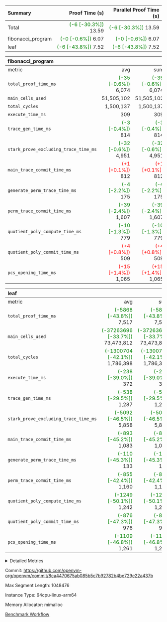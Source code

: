 | Summary | Proof Time (s) | Parallel Proof Time (s) |
|:---|---:|---:|
| Total | <span style='color: green'>(-6 [-30.3%])</span> 13.59 | <span style='color: green'>(-6 [-30.3%])</span> 13.59 |
| fibonacci_program | <span style='color: green'>(-0 [-0.6%])</span> 6.07 | <span style='color: green'>(-0 [-0.6%])</span> 6.07 |
| leaf | <span style='color: green'>(-6 [-43.8%])</span> 7.52 | <span style='color: green'>(-6 [-43.8%])</span> 7.52 |


| fibonacci_program |||||
|:---|---:|---:|---:|---:|
|metric|avg|sum|max|min|
| `total_proof_time_ms ` | <span style='color: green'>(-35 [-0.6%])</span> 6,074 | <span style='color: green'>(-35 [-0.6%])</span> 6,074 | <span style='color: green'>(-35 [-0.6%])</span> 6,074 | <span style='color: green'>(-35 [-0.6%])</span> 6,074 |
| `main_cells_used     ` |  51,505,102 |  51,505,102 |  51,505,102 |  51,505,102 |
| `total_cycles        ` |  1,500,137 |  1,500,137 |  1,500,137 |  1,500,137 |
| `execute_time_ms     ` |  309 |  309 |  309 |  309 |
| `trace_gen_time_ms   ` | <span style='color: green'>(-3 [-0.4%])</span> 814 | <span style='color: green'>(-3 [-0.4%])</span> 814 | <span style='color: green'>(-3 [-0.4%])</span> 814 | <span style='color: green'>(-3 [-0.4%])</span> 814 |
| `stark_prove_excluding_trace_time_ms` | <span style='color: green'>(-32 [-0.6%])</span> 4,951 | <span style='color: green'>(-32 [-0.6%])</span> 4,951 | <span style='color: green'>(-32 [-0.6%])</span> 4,951 | <span style='color: green'>(-32 [-0.6%])</span> 4,951 |
| `main_trace_commit_time_ms` | <span style='color: red'>(+1 [+0.1%])</span> 812 | <span style='color: red'>(+1 [+0.1%])</span> 812 | <span style='color: red'>(+1 [+0.1%])</span> 812 | <span style='color: red'>(+1 [+0.1%])</span> 812 |
| `generate_perm_trace_time_ms` | <span style='color: green'>(-4 [-2.2%])</span> 175 | <span style='color: green'>(-4 [-2.2%])</span> 175 | <span style='color: green'>(-4 [-2.2%])</span> 175 | <span style='color: green'>(-4 [-2.2%])</span> 175 |
| `perm_trace_commit_time_ms` | <span style='color: green'>(-39 [-2.4%])</span> 1,607 | <span style='color: green'>(-39 [-2.4%])</span> 1,607 | <span style='color: green'>(-39 [-2.4%])</span> 1,607 | <span style='color: green'>(-39 [-2.4%])</span> 1,607 |
| `quotient_poly_compute_time_ms` | <span style='color: green'>(-10 [-1.3%])</span> 779 | <span style='color: green'>(-10 [-1.3%])</span> 779 | <span style='color: green'>(-10 [-1.3%])</span> 779 | <span style='color: green'>(-10 [-1.3%])</span> 779 |
| `quotient_poly_commit_time_ms` | <span style='color: red'>(+4 [+0.8%])</span> 509 | <span style='color: red'>(+4 [+0.8%])</span> 509 | <span style='color: red'>(+4 [+0.8%])</span> 509 | <span style='color: red'>(+4 [+0.8%])</span> 509 |
| `pcs_opening_time_ms ` | <span style='color: red'>(+15 [+1.4%])</span> 1,065 | <span style='color: red'>(+15 [+1.4%])</span> 1,065 | <span style='color: red'>(+15 [+1.4%])</span> 1,065 | <span style='color: red'>(+15 [+1.4%])</span> 1,065 |

| leaf |||||
|:---|---:|---:|---:|---:|
|metric|avg|sum|max|min|
| `total_proof_time_ms ` | <span style='color: green'>(-5868 [-43.8%])</span> 7,517 | <span style='color: green'>(-5868 [-43.8%])</span> 7,517 | <span style='color: green'>(-5868 [-43.8%])</span> 7,517 | <span style='color: green'>(-5868 [-43.8%])</span> 7,517 |
| `main_cells_used     ` | <span style='color: green'>(-37263696 [-33.7%])</span> 73,473,812 | <span style='color: green'>(-37263696 [-33.7%])</span> 73,473,812 | <span style='color: green'>(-37263696 [-33.7%])</span> 73,473,812 | <span style='color: green'>(-37263696 [-33.7%])</span> 73,473,812 |
| `total_cycles        ` | <span style='color: green'>(-1300704 [-42.1%])</span> 1,786,398 | <span style='color: green'>(-1300704 [-42.1%])</span> 1,786,398 | <span style='color: green'>(-1300704 [-42.1%])</span> 1,786,398 | <span style='color: green'>(-1300704 [-42.1%])</span> 1,786,398 |
| `execute_time_ms     ` | <span style='color: green'>(-238 [-39.0%])</span> 372 | <span style='color: green'>(-238 [-39.0%])</span> 372 | <span style='color: green'>(-238 [-39.0%])</span> 372 | <span style='color: green'>(-238 [-39.0%])</span> 372 |
| `trace_gen_time_ms   ` | <span style='color: green'>(-538 [-29.5%])</span> 1,287 | <span style='color: green'>(-538 [-29.5%])</span> 1,287 | <span style='color: green'>(-538 [-29.5%])</span> 1,287 | <span style='color: green'>(-538 [-29.5%])</span> 1,287 |
| `stark_prove_excluding_trace_time_ms` | <span style='color: green'>(-5092 [-46.5%])</span> 5,858 | <span style='color: green'>(-5092 [-46.5%])</span> 5,858 | <span style='color: green'>(-5092 [-46.5%])</span> 5,858 | <span style='color: green'>(-5092 [-46.5%])</span> 5,858 |
| `main_trace_commit_time_ms` | <span style='color: green'>(-893 [-45.2%])</span> 1,083 | <span style='color: green'>(-893 [-45.2%])</span> 1,083 | <span style='color: green'>(-893 [-45.2%])</span> 1,083 | <span style='color: green'>(-893 [-45.2%])</span> 1,083 |
| `generate_perm_trace_time_ms` | <span style='color: green'>(-110 [-45.3%])</span> 133 | <span style='color: green'>(-110 [-45.3%])</span> 133 | <span style='color: green'>(-110 [-45.3%])</span> 133 | <span style='color: green'>(-110 [-45.3%])</span> 133 |
| `perm_trace_commit_time_ms` | <span style='color: green'>(-855 [-42.4%])</span> 1,160 | <span style='color: green'>(-855 [-42.4%])</span> 1,160 | <span style='color: green'>(-855 [-42.4%])</span> 1,160 | <span style='color: green'>(-855 [-42.4%])</span> 1,160 |
| `quotient_poly_compute_time_ms` | <span style='color: green'>(-1249 [-50.1%])</span> 1,242 | <span style='color: green'>(-1249 [-50.1%])</span> 1,242 | <span style='color: green'>(-1249 [-50.1%])</span> 1,242 | <span style='color: green'>(-1249 [-50.1%])</span> 1,242 |
| `quotient_poly_commit_time_ms` | <span style='color: green'>(-876 [-47.3%])</span> 976 | <span style='color: green'>(-876 [-47.3%])</span> 976 | <span style='color: green'>(-876 [-47.3%])</span> 976 | <span style='color: green'>(-876 [-47.3%])</span> 976 |
| `pcs_opening_time_ms ` | <span style='color: green'>(-1109 [-46.8%])</span> 1,261 | <span style='color: green'>(-1109 [-46.8%])</span> 1,261 | <span style='color: green'>(-1109 [-46.8%])</span> 1,261 | <span style='color: green'>(-1109 [-46.8%])</span> 1,261 |



<details>
<summary>Detailed Metrics</summary>

| group | num_segments | keygen_time_ms | commit_exe_time_ms |
| --- | --- | --- | --- |
| fibonacci_program | 1 | 342 | 5 | 

| group | air_name | quotient_deg | interactions | constraints |
| --- | --- | --- | --- | --- |
| fibonacci_program | AccessAdapterAir<16> | 2 | 5 | 14 | 
| fibonacci_program | AccessAdapterAir<2> | 2 | 5 | 14 | 
| fibonacci_program | AccessAdapterAir<32> | 2 | 5 | 14 | 
| fibonacci_program | AccessAdapterAir<4> | 2 | 5 | 14 | 
| fibonacci_program | AccessAdapterAir<64> | 2 | 5 | 14 | 
| fibonacci_program | AccessAdapterAir<8> | 2 | 5 | 14 | 
| fibonacci_program | BitwiseOperationLookupAir<8> | 2 | 2 | 4 | 
| fibonacci_program | MemoryMerkleAir<8> | 2 | 4 | 40 | 
| fibonacci_program | PersistentBoundaryAir<8> | 2 | 3 | 6 | 
| fibonacci_program | PhantomAir | 2 | 3 | 5 | 
| fibonacci_program | Poseidon2PeripheryAir<BabyBearParameters>, 1> | 2 | 1 | 286 | 
| fibonacci_program | ProgramAir | 1 | 1 | 4 | 
| fibonacci_program | RangeTupleCheckerAir<2> | 1 | 1 | 4 | 
| fibonacci_program | VariableRangeCheckerAir | 1 | 1 | 4 | 
| fibonacci_program | VmAirWrapper<Rv32BaseAluAdapterAir, BaseAluCoreAir<4, 8> | 2 | 19 | 43 | 
| fibonacci_program | VmAirWrapper<Rv32BaseAluAdapterAir, LessThanCoreAir<4, 8> | 2 | 17 | 39 | 
| fibonacci_program | VmAirWrapper<Rv32BaseAluAdapterAir, ShiftCoreAir<4, 8> | 2 | 23 | 90 | 
| fibonacci_program | VmAirWrapper<Rv32BranchAdapterAir, BranchEqualCoreAir<4> | 2 | 11 | 25 | 
| fibonacci_program | VmAirWrapper<Rv32BranchAdapterAir, BranchLessThanCoreAir<4, 8> | 2 | 13 | 41 | 
| fibonacci_program | VmAirWrapper<Rv32CondRdWriteAdapterAir, Rv32JalLuiCoreAir> | 2 | 10 | 22 | 
| fibonacci_program | VmAirWrapper<Rv32HintStoreAdapterAir, Rv32HintStoreCoreAir> | 2 | 15 | 17 | 
| fibonacci_program | VmAirWrapper<Rv32JalrAdapterAir, Rv32JalrCoreAir> | 2 | 16 | 20 | 
| fibonacci_program | VmAirWrapper<Rv32LoadStoreAdapterAir, LoadSignExtendCoreAir<4, 8> | 2 | 18 | 33 | 
| fibonacci_program | VmAirWrapper<Rv32LoadStoreAdapterAir, LoadStoreCoreAir<4> | 2 | 17 | 38 | 
| fibonacci_program | VmAirWrapper<Rv32MultAdapterAir, DivRemCoreAir<4, 8> | 2 | 25 | 88 | 
| fibonacci_program | VmAirWrapper<Rv32MultAdapterAir, MulHCoreAir<4, 8> | 2 | 24 | 38 | 
| fibonacci_program | VmAirWrapper<Rv32MultAdapterAir, MultiplicationCoreAir<4, 8> | 2 | 19 | 26 | 
| fibonacci_program | VmAirWrapper<Rv32RdWriteAdapterAir, Rv32AuipcCoreAir> | 2 | 11 | 15 | 
| fibonacci_program | VmConnectorAir | 2 | 3 | 9 | 
| leaf | AccessAdapterAir<2> | 4 | 5 | 12 | 
| leaf | AccessAdapterAir<4> | 4 | 5 | 12 | 
| leaf | AccessAdapterAir<8> | 4 | 5 | 12 | 
| leaf | FriReducedOpeningAir | 4 | 35 | 59 | 
| leaf | NativePoseidon2Air<BabyBearParameters>, 1> | 4 | 176 | 590 | 
| leaf | PhantomAir | 4 | 3 | 4 | 
| leaf | ProgramAir | 1 | 1 | 4 | 
| leaf | VariableRangeCheckerAir | 1 | 1 | 4 | 
| leaf | VmAirWrapper<BranchNativeAdapterAir, BranchEqualCoreAir<1> | 2 | 11 | 23 | 
| leaf | VmAirWrapper<JalNativeAdapterAir, JalCoreAir> | 4 | 7 | 6 | 
| leaf | VmAirWrapper<NativeAdapterAir<2, 0>, PublicValuesCoreAir> | 4 | 11 | 23 | 
| leaf | VmAirWrapper<NativeAdapterAir<2, 1>, FieldArithmeticCoreAir> | 4 | 15 | 23 | 
| leaf | VmAirWrapper<NativeLoadStoreAdapterAir<1>, NativeLoadStoreCoreAir<1> | 4 | 15 | 20 | 
| leaf | VmAirWrapper<NativeLoadStoreAdapterAir<4>, NativeLoadStoreCoreAir<4> | 4 | 15 | 20 | 
| leaf | VmAirWrapper<NativeVectorizedAdapterAir<4>, FieldExtensionCoreAir> | 4 | 15 | 23 | 
| leaf | VmConnectorAir | 4 | 3 | 8 | 
| leaf | VolatileBoundaryAir | 4 | 4 | 16 | 

| group | air_name | idx | rows | prep_cols | perm_cols | main_cols | cells |
| --- | --- | --- | --- | --- | --- | --- | --- |
| leaf | AccessAdapterAir<2> | 0 | 262,144 |  | 16 | 11 | 7,077,888 | 
| leaf | AccessAdapterAir<4> | 0 | 131,072 |  | 16 | 13 | 3,801,088 | 
| leaf | AccessAdapterAir<8> | 0 | 512 |  | 16 | 17 | 16,896 | 
| leaf | FriReducedOpeningAir | 0 | 131,072 |  | 76 | 64 | 18,350,080 | 
| leaf | NativePoseidon2Air<BabyBearParameters>, 1> | 0 | 32,768 |  | 356 | 399 | 24,739,840 | 
| leaf | PhantomAir | 0 | 32,768 |  | 8 | 6 | 458,752 | 
| leaf | ProgramAir | 0 | 131,072 |  | 8 | 10 | 2,359,296 | 
| leaf | VariableRangeCheckerAir | 0 | 262,144 | 2 | 8 | 1 | 2,359,296 | 
| leaf | VmAirWrapper<BranchNativeAdapterAir, BranchEqualCoreAir<1> | 0 | 524,288 |  | 28 | 23 | 26,738,688 | 
| leaf | VmAirWrapper<JalNativeAdapterAir, JalCoreAir> | 0 | 65,536 |  | 12 | 10 | 1,441,792 | 
| leaf | VmAirWrapper<NativeAdapterAir<2, 0>, PublicValuesCoreAir> | 0 | 64 |  | 16 | 23 | 2,496 | 
| leaf | VmAirWrapper<NativeAdapterAir<2, 1>, FieldArithmeticCoreAir> | 0 | 1,048,576 |  | 20 | 30 | 52,428,800 | 
| leaf | VmAirWrapper<NativeLoadStoreAdapterAir<1>, NativeLoadStoreCoreAir<1> | 0 | 524,288 |  | 36 | 25 | 31,981,568 | 
| leaf | VmAirWrapper<NativeLoadStoreAdapterAir<4>, NativeLoadStoreCoreAir<4> | 0 | 65,536 |  | 36 | 34 | 4,587,520 | 
| leaf | VmAirWrapper<NativeVectorizedAdapterAir<4>, FieldExtensionCoreAir> | 0 | 32,768 |  | 20 | 40 | 1,966,080 | 
| leaf | VmConnectorAir | 0 | 2 | 1 | 8 | 4 | 24 | 
| leaf | VolatileBoundaryAir | 0 | 524,288 |  | 8 | 11 | 9,961,472 | 

| group | air_name | segment | rows | prep_cols | perm_cols | main_cols | cells |
| --- | --- | --- | --- | --- | --- | --- | --- |
| fibonacci_program | AccessAdapterAir<8> | 0 | 64 |  | 24 | 17 | 2,624 | 
| fibonacci_program | BitwiseOperationLookupAir<8> | 0 | 65,536 | 3 | 8 | 2 | 655,360 | 
| fibonacci_program | MemoryMerkleAir<8> | 0 | 512 |  | 20 | 32 | 26,624 | 
| fibonacci_program | PersistentBoundaryAir<8> | 0 | 64 |  | 12 | 20 | 2,048 | 
| fibonacci_program | PhantomAir | 0 | 2 |  | 12 | 6 | 36 | 
| fibonacci_program | Poseidon2PeripheryAir<BabyBearParameters>, 1> | 0 | 256 |  | 8 | 300 | 78,848 | 
| fibonacci_program | ProgramAir | 0 | 4,096 |  | 8 | 10 | 73,728 | 
| fibonacci_program | RangeTupleCheckerAir<2> | 0 | 524,288 | 2 | 8 | 1 | 4,718,592 | 
| fibonacci_program | VariableRangeCheckerAir | 0 | 262,144 | 2 | 8 | 1 | 2,359,296 | 
| fibonacci_program | VmAirWrapper<Rv32BaseAluAdapterAir, BaseAluCoreAir<4, 8> | 0 | 1,048,576 |  | 80 | 36 | 121,634,816 | 
| fibonacci_program | VmAirWrapper<Rv32BaseAluAdapterAir, LessThanCoreAir<4, 8> | 0 | 524,288 |  | 40 | 37 | 40,370,176 | 
| fibonacci_program | VmAirWrapper<Rv32BaseAluAdapterAir, ShiftCoreAir<4, 8> | 0 | 2 |  | 52 | 53 | 210 | 
| fibonacci_program | VmAirWrapper<Rv32BranchAdapterAir, BranchEqualCoreAir<4> | 0 | 262,144 |  | 48 | 26 | 19,398,656 | 
| fibonacci_program | VmAirWrapper<Rv32BranchAdapterAir, BranchLessThanCoreAir<4, 8> | 0 | 8 |  | 56 | 32 | 704 | 
| fibonacci_program | VmAirWrapper<Rv32CondRdWriteAdapterAir, Rv32JalLuiCoreAir> | 0 | 131,072 |  | 44 | 18 | 8,126,464 | 
| fibonacci_program | VmAirWrapper<Rv32HintStoreAdapterAir, Rv32HintStoreCoreAir> | 0 | 4 |  | 36 | 26 | 248 | 
| fibonacci_program | VmAirWrapper<Rv32JalrAdapterAir, Rv32JalrCoreAir> | 0 | 16 |  | 36 | 28 | 1,024 | 
| fibonacci_program | VmAirWrapper<Rv32LoadStoreAdapterAir, LoadStoreCoreAir<4> | 0 | 32 |  | 72 | 40 | 3,584 | 
| fibonacci_program | VmAirWrapper<Rv32RdWriteAdapterAir, Rv32AuipcCoreAir> | 0 | 16 |  | 28 | 21 | 784 | 
| fibonacci_program | VmConnectorAir | 0 | 2 | 1 | 12 | 4 | 32 | 

| group | idx | trace_gen_time_ms | total_proof_time_ms | total_cycles | total_cells | stark_prove_excluding_trace_time_ms | quotient_poly_compute_time_ms | quotient_poly_commit_time_ms | perm_trace_commit_time_ms | pcs_opening_time_ms | main_trace_commit_time_ms | main_cells_used | generate_perm_trace_time_ms | execute_time_ms |
| --- | --- | --- | --- | --- | --- | --- | --- | --- | --- | --- | --- | --- | --- | --- |
| leaf | 0 | 1,287 | 7,517 | 1,786,398 | 188,271,576 | 5,858 | 1,242 | 976 | 1,160 | 1,261 | 1,083 | 73,473,812 | 133 | 372 | 

| group | segment | trace_gen_time_ms | total_proof_time_ms | total_cycles | total_cells | stark_prove_excluding_trace_time_ms | quotient_poly_compute_time_ms | quotient_poly_commit_time_ms | perm_trace_commit_time_ms | pcs_opening_time_ms | main_trace_commit_time_ms | main_cells_used | generate_perm_trace_time_ms | execute_time_ms |
| --- | --- | --- | --- | --- | --- | --- | --- | --- | --- | --- | --- | --- | --- | --- |
| fibonacci_program | 0 | 814 | 6,074 | 1,500,137 | 197,453,854 | 4,951 | 779 | 509 | 1,607 | 1,065 | 812 | 51,505,102 | 175 | 309 | 

</details>


Commit: https://github.com/openvm-org/openvm/commit/8ca4470675ab085b5c7b92782b4be729e22a437b

Max Segment Length: 1048476

Instance Type: 64cpu-linux-arm64

Memory Allocator: mimalloc

[Benchmark Workflow](https://github.com/openvm-org/openvm/actions/runs/12881562206)
